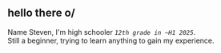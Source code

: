 <!--
**MaximaIkazuchi/MaximaIkazuchi** is a ✨ _special_ ✨ repository because its `README.md` (this file) appears on your GitHub profile.

Here are some ideas to get you started:

- 🔭 I’m currently working on ...
- 🌱 I’m currently learning ...
- 👯 I’m looking to collaborate on ...
- 🤔 I’m looking for help with ...
- 💬 Ask me about ...
- 📫 How to reach me: ...
- 😄 Pronouns: ...
- ⚡ Fun fact: ...
-->

## hello there o/

<p style="margin-bottom: 0">Name Steven, I'm high schooler <code><em>12th grade in ~H1 2025</em></code>.</p>
Still a beginner, trying to learn anything to gain my experience.</p><br>
